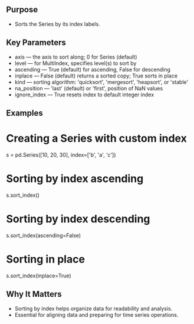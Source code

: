 ## Purpose
- Sorts the Series by its index labels.

## Key Parameters
- axis — the axis to sort along; 0 for Series (default)
- level — for MultiIndex, specifies level(s) to sort by
- ascending — True (default) for ascending, False for descending
- inplace — False (default) returns a sorted copy; True sorts in place
- kind — sorting algorithm: 'quicksort', 'mergesort', 'heapsort', or 'stable'
- na_position — 'last' (default) or 'first', position of NaN values
- ignore_index — True resets index to default integer index

## Examples

# Creating a Series with custom index
s = pd.Series([10, 20, 30], index=['b', 'a', 'c'])

# Sorting by index ascending
s.sort_index()

# Sorting by index descending
s.sort_index(ascending=False)

# Sorting in place
s.sort_index(inplace=True)

## Why It Matters
- Sorting by index helps organize data for readability and analysis.
- Essential for aligning data and preparing for time series operations.
